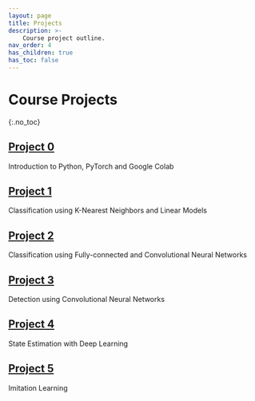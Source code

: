```yaml
---
layout: page
title: Projects
description: >-
    Course project outline.
nav_order: 4
has_children: true
has_toc: false
---
```


# Course Projects
{:.no_toc}

<!-- ## Table of contents
{: .no_toc .text-delta }

1. TOC
{:toc}

--- -->


## [Project 0](/CSCI5980-F24-DeepRob/projects/project0)

Introduction to Python, PyTorch and Google Colab

## [Project 1](/CSCI5980-F24-DeepRob/projects/project1)

Classification using K-Nearest Neighbors and Linear Models

## [Project 2](/CSCI5980-F24-DeepRob/projects/project2)

Classification using Fully-connected and Convolutional Neural Networks

## [Project 3](/CSCI5980-F24-DeepRob/projects/)

Detection using Convolutional Neural Networks

## [Project 4](/CSCI5980-F24-DeepRob/projects/)

State Estimation with Deep Learning

## [Project 5](/CSCI5980-F24-DeepRob/projects/)

Imitation Learning

<!-- ## Final Project

Published paper review, presentation, reproduction, extension and report -->

